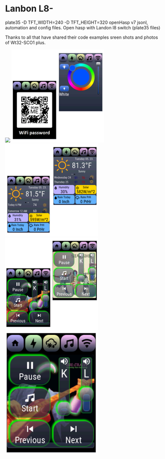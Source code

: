 # Lanbon L8-
plate35  -D TFT_WIDTH=240 -D TFT_HEIGHT=320
openHasp v7 jsonl, automation and config files. 
Open hasp with Landon l8 switch (plate35 files)

Thanks to all that have shared their 
code examples 
sreen shots and photos of Wt32-SCO1 plus.

<img src="/Screenshots/InShot_20230523_154742730.jpg" width="300">
<img src="LanbonL8/screenshots/InShot_20230523_154900432.jpg" width="300">
<img src="LanbonL8/screenshots/InShot_20230523_155059019.jpg" width="300">
<img src="LanbonL8/screenshots/InShot_20230523_155256780.jpg" width="300">
<img src="LanbonL8/screenshots/Screenshot_20230523-155201.png" width="300">
